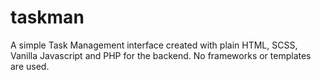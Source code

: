 # taskman
A simple Task Management interface created with plain HTML, SCSS, Vanilla Javascript and PHP for the backend. No frameworks or templates are used.
